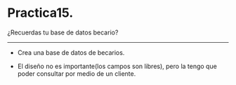 Practica15.
=============
¿Recuerdas tu base de datos becario?
____________________________________
+ Crea una base de datos de becarios.

+ El diseño no es importante(los campos son libres), pero la tengo que poder consultar por medio de un cliente.
